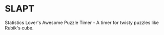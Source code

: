 SLAPT
=====

Statistics Lover's Awesome Puzzle Timer - A timer for twisty puzzles like Rubik's cube.

